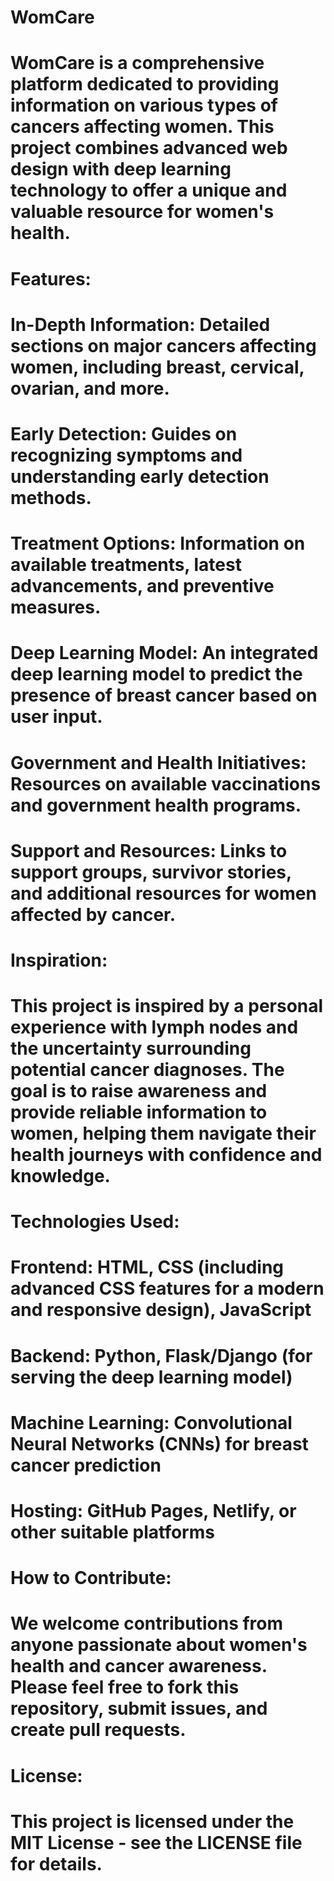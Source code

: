 # WomCare
# WomCare is a comprehensive platform dedicated to providing information on various types of cancers affecting women. This project combines advanced web design with deep learning technology to offer a unique and valuable resource for women's health.

# Features:
# In-Depth Information: Detailed sections on major cancers affecting women, including breast, cervical, ovarian, and more.
# Early Detection: Guides on recognizing symptoms and understanding early detection methods.
# Treatment Options: Information on available treatments, latest advancements, and preventive measures.
# Deep Learning Model: An integrated deep learning model to predict the presence of breast cancer based on user input.
# Government and Health Initiatives: Resources on available vaccinations and government health programs.
# Support and Resources: Links to support groups, survivor stories, and additional resources for women affected by cancer.
# Inspiration:
# This project is inspired by a personal experience with lymph nodes and the uncertainty surrounding potential cancer diagnoses. The goal is to raise awareness and provide reliable information to women, helping them navigate their health journeys with confidence and knowledge.

# Technologies Used:
# Frontend: HTML, CSS (including advanced CSS features for a modern and responsive design), JavaScript
# Backend: Python, Flask/Django (for serving the deep learning model)
# Machine Learning: Convolutional Neural Networks (CNNs) for breast cancer prediction
# Hosting: GitHub Pages, Netlify, or other suitable platforms
# How to Contribute:
# We welcome contributions from anyone passionate about women's health and cancer awareness. Please feel free to fork this repository, submit issues, and create pull requests.

# License:
# This project is licensed under the MIT License - see the LICENSE file for details.
